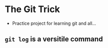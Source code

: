# The Git Trick
- Practice project for learning git and all...

## `git log` is a versitile command

